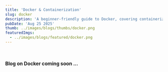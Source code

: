 ```yaml
---
title: 'Docker & Containerization'
slug: docker
description: 'A beginner-friendly guide to Docker, covering containerization basics, Docker architecture, Dockerfiles, images, containers, volumes, networks, and Docker Hub. Learn how to build, run, and share applications efficiently using Docker’s core features.'
pubDate: 'Aug 25 2025'
thumb: ../images/blogs/thumbs/docker.png
featuredImgs: 
  - ../images/blogs/featured/docker.png
---
```


<br>

<h4 style="font-size: 1.1em; font-weight: bold;">Blog on Docker coming soon ...</h4>

<br>
